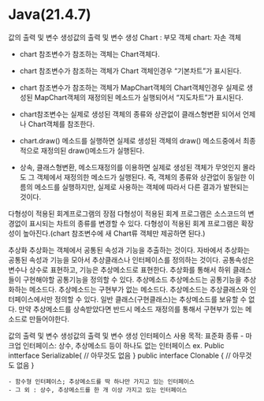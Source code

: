 # Java(21.4.7)
값의 출력 및 변수 생성값의 출력 및 변수 생성
Chart : 부모 객체 chart: 자손 객체
- chart 참조변수가 참조하는 객체는 Chart객체다.
- chart 참조변수가 참조하는 객체가 Chart 객체인경우 “기본차트”가 표시된다.
- chart 참조변수가 참조하는 객체가 MapChart객체의 Chart객체인경우 실제로 생성된 MapChart객체의 재정의된 메소드가 실행되어서 “지도차트”가 표시된다.

- chart참조변수는 실제로 생성된 객체의 종류와 상관없이 클래스형변환 되어서 언제나 Chart객체를 참조한다.
- chart.draw() 메소드를 실행하면 실제로 생성된 객체의 draw() 메소드중에서 최종적으로 재정의된 draw()메소드가  실행된다.

- 상속, 클래스형변환, 메소드재정의를 이용하면 실제로 생성된 객체가 무엇인지 몰라도 그 객체에서 재정의한 메소드가 실행된다.
즉, 객체의 종류와 상관없이 동일한 이름의 메소드를 실행하지만, 실제로  사용하는 객체에 따라서 다른 결과가 발현되는 것이다.

다형성이 적용된 회계프로그램의 장점
다형성이 적용된 회계 프로그램은 소스코드의 변경없이 표시되는 차트의 종류를 변경할 수 있다.
다형성이 적용된 회계 프로그램은 확장성이 높아진다.(chart 참조변수에 새 Chart류 객체만 제공하면 된다.)

추상화
추상화는 객체에서 공통된 속성과 기능을 추출하는 것이다.
자바에서 추상화는 공통된 속성과 기능을 모아서 추상클래스나 인터페이스를 정의하는 것이다.
공통속성은 변수나 상수로 표현하고, 기능은 추상메소드로 표현한다.
추상화를 통해서 하위 클래스들이 구현해야할 공통기능을 정의할 수 있다.
 추상메소드
추상메소드는 공통기능을 추상화하는 메소드다.
추상메소드는 구현부가 없는 메소드다.
추상메소드는 추상클래스와 인터페이스에서만  정의할 수 있다.
일반 클래스(구현클래스)는 추상메소드를 보유할 수 없다.
만약 추상메소드를 상속받았다면 반드시 메소드 재정의를 통해서 구현부가 있는 메소드로 만들어야한다.

값의 출력 및 변수 생성값의 출력 및 변수 생성
인터페이스
사용 목적: 표준화
종류
    - 마크업 인터페이스: 상수, 추상메소드 등이 하나도 없는 인터페이스
	ex. Public intterface Serializable{
			// 아무것도 없음
		}
		public interface Clonable {
			// 아무것도 없음
		}

    - 함수형 인터페이스; 추상메소드를 딱 하나만 가지고 있는 인터페이스
    - 그 외 : 상수, 추상메소드를 한 개 이상 가지고 있는 인터페이스
